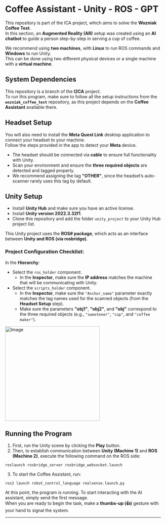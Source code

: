# Coffee Assistant - Unity - ROS - GPT

This repository is part of the ICA project, which aims to solve the **Wozniak Coffee Test**.  
In this section, an **Augmented Reality (AR)** setup was created using an **AI chatbot** to guide a person step-by-step in serving a cup of coffee.

We recommend using **two machines**, with **Linux** to run ROS commands and **Windows** to run Unity.  
This can be done using two different physical devices or a single machine with a **virtual machine**.

> _<insert here a general demonstration video>_


## System Dependencies

This repository is a branch of the **I2CA** project.  
To run this program, make sure to follow all the setup instructions from the **`wozniak_coffee_test`** repository, as this project depends on the **Coffee Assistant** available there.


## Headset Setup

You will also need to install the **Meta Quest Link** desktop application to connect your headset to your machine.  
Follow the steps provided in the app to detect your **Meta** device.

- The headset should be connected via **cable** to ensure full functionality with Unity.
- Scan your environment and ensure the **three required objects** are detected and tagged properly.
- We recommend assigning the tag **"OTHER"**, since the headset’s auto-scanner rarely uses this tag by default.

> _<insert here a screenshot>_


## Unity Setup

- Install **Unity Hub** and make sure you have an active license.
- Install **Unity version 2022.3.32f1**.
- Clone this repository and add the folder `unity_project` to your Unity Hub project list.

This Unity project uses the **ROS# package**, which acts as an interface between **Unity and ROS (via rosbridge)**.

### Project Configuration Checklist:

In the **Hierarchy**:
- Select the `ros_holder` component.
  - In the **Inspector**, make sure the **IP address** matches the machine that will be communicating with Unity.
- Select the `scripts_holder` component.
  - In the **Inspector**, make sure the `"Anchor_name"` parameter exactly matches the tag names used for the scanned objects (from the **Headset Setup** step).
  - Make sure the parameters **"obj1"**, **"obj2"**, and **"obj"** correspond to the three required objects (e.g., `"sweetener"`, `"cup"`, and `"coffee maker"`).

<img width="306" alt="Image" src="https://github.com/user-attachments/assets/74e30cca-1fe0-45d8-a486-aaa728945ab2" />


## Running the Program

1. First, run the Unity scene by clicking the **Play** button.
2. Then, to establish communication between **Unity (Machine 1)** and **ROS (Machine 2)**, execute the following command on the ROS side:

```
roslaunch rosbridge_server rosbridge_websocket.launch
```


3. To start the Coffee Assistant, run:

```
ros2 launch robot_control_language realsense.launch.py
```


At this point, the program is running. To start interacting with the AI assistant, simply send the first message.  
When you are ready to begin the task, make a **thumbs-up (👍)** gesture with your hand to signal the system.

---

